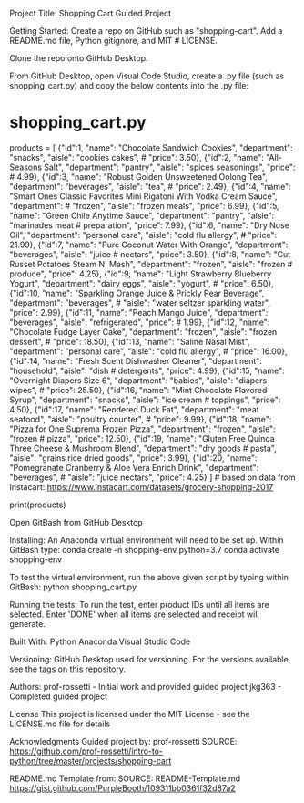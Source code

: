 Project Title: Shopping Cart Guided Project
 
Getting Started: 
Create a repo on GitHub such as "shopping-cart".  Add a README.md file, Python gitignore, and MIT # LICENSE.
 
Clone the repo onto GitHub Desktop.
 
From GitHub Desktop, open Visual Code Studio, create a .py file (such as shopping_cart.py) and copy the below contents into the .py file:

# shopping_cart.py
 
 products = [
     {"id":1, "name": "Chocolate Sandwich Cookies", "department": "snacks", "aisle": "cookies cakes", # "price": 3.50},
     {"id":2, "name": "All-Seasons Salt", "department": "pantry", "aisle": "spices seasonings", "price": # 4.99},
     {"id":3, "name": "Robust Golden Unsweetened Oolong Tea", "department": "beverages", "aisle": "tea", # "price": 2.49},
     {"id":4, "name": "Smart Ones Classic Favorites Mini Rigatoni With Vodka Cream Sauce", "department": # "frozen", "aisle": "frozen meals", "price": 6.99},
     {"id":5, "name": "Green Chile Anytime Sauce", "department": "pantry", "aisle": "marinades meat # preparation", "price": 7.99},
     {"id":6, "name": "Dry Nose Oil", "department": "personal care", "aisle": "cold flu allergy", # "price": 21.99},
     {"id":7, "name": "Pure Coconut Water With Orange", "department": "beverages", "aisle": "juice # nectars", "price": 3.50},
     {"id":8, "name": "Cut Russet Potatoes Steam N' Mash", "department": "frozen", "aisle": "frozen # produce", "price": 4.25},
     {"id":9, "name": "Light Strawberry Blueberry Yogurt", "department": "dairy eggs", "aisle": "yogurt", # "price": 6.50},
     {"id":10, "name": "Sparkling Orange Juice & Prickly Pear Beverage", "department": "beverages", # "aisle": "water seltzer sparkling water", "price": 2.99},
     {"id":11, "name": "Peach Mango Juice", "department": "beverages", "aisle": "refrigerated", "price": # 1.99},
     {"id":12, "name": "Chocolate Fudge Layer Cake", "department": "frozen", "aisle": "frozen dessert", # "price": 18.50},
     {"id":13, "name": "Saline Nasal Mist", "department": "personal care", "aisle": "cold flu allergy", # "price": 16.00},
     {"id":14, "name": "Fresh Scent Dishwasher Cleaner", "department": "household", "aisle": "dish # detergents", "price": 4.99},
     {"id":15, "name": "Overnight Diapers Size 6", "department": "babies", "aisle": "diapers wipes", # "price": 25.50},
     {"id":16, "name": "Mint Chocolate Flavored Syrup", "department": "snacks", "aisle": "ice cream # toppings", "price": 4.50},
     {"id":17, "name": "Rendered Duck Fat", "department": "meat seafood", "aisle": "poultry counter", # "price": 9.99},
     {"id":18, "name": "Pizza for One Suprema Frozen Pizza", "department": "frozen", "aisle": "frozen # pizza", "price": 12.50},
     {"id":19, "name": "Gluten Free Quinoa Three Cheese & Mushroom Blend", "department": "dry goods # pasta", "aisle": "grains rice dried goods", "price": 3.99},
     {"id":20, "name": "Pomegranate Cranberry & Aloe Vera Enrich Drink", "department": "beverages", # "aisle": "juice nectars", "price": 4.25}
 ] # based on data from Instacart: https://www.instacart.com/datasets/grocery-shopping-2017
 
print(products)
 
Open GitBash from GitHub Desktop

Installing:
An Anaconda virtual environment will need to be set up.  Within GitBash type:
   conda create -n shopping-env python=3.7
   conda activate shopping-env

To test the virtual environment, run the above given script by typing within GitBash:
python shopping_cart.py
 
Running the tests:
To run the test, enter product IDs until all items are selected.
Enter 'DONE' when all items are selected and receipt will generate.

Built With:
Python
Anaconda
Visual Studio Code

Versioning:
GitHub Desktop used for versioning.
For the versions available, see the tags on this repository.

Authors:
prof-rossetti - Initial work and provided guided project
jkg363 - Completed guided project

License
This project is licensed under the MIT License - see the LICENSE.md file for details

Acknowledgments
Guided project by: prof-rossetti
SOURCE: https://github.com/prof-rossetti/intro-to-python/tree/master/projects/shopping-cart 

README.md Template from:
SOURCE: README-Template.md https://gist.github.com/PurpleBooth/109311bb0361f32d87a2